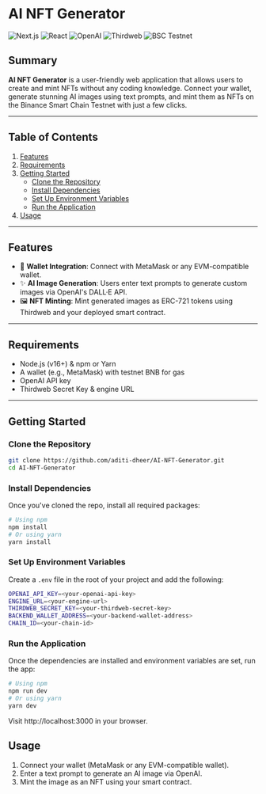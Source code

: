 # AI NFT Generator

![Next.js](https://img.shields.io/badge/Next.js-000000?style=flat&logo=next.js&logoColor=white) ![React](https://img.shields.io/badge/React-61DAFB?style=flat&logo=react&logoColor=black) ![OpenAI](https://img.shields.io/badge/OpenAI-000000?style=flat&logo=openai&logoColor=white) ![Thirdweb](https://img.shields.io/badge/Thirdweb-000000?style=flat&logo=thirdweb&logoColor=white) ![BSC Testnet](https://img.shields.io/badge/BSC%20Testnet-F0B90B?style=flat&logo=binance&logoColor=white)

## Summary
**AI NFT Generator** is a user-friendly web application that allows users to create and mint NFTs without any coding knowledge. Connect your wallet, generate stunning AI images using text prompts, and mint them as NFTs on the Binance Smart Chain Testnet with just a few clicks.

---

## Table of Contents
1. [Features](#features)  
2. [Requirements](#requirements)  
3. [Getting Started](#getting-started)  
   - [Clone the Repository](#clone-the-repository)  
   - [Install Dependencies](#install-dependencies)  
   - [Set Up Environment Variables](#set-up-environment-variables)  
   - [Run the Application](#run-the-application)  
4. [Usage](#usage)  

---

## Features
- 🔐 **Wallet Integration**: Connect with MetaMask or any EVM-compatible wallet.  
- ✨ **AI Image Generation**: Users enter text prompts to generate custom images via OpenAI's DALL·E API.  
- 🖼️ **NFT Minting**: Mint generated images as ERC-721 tokens using Thirdweb and your deployed smart contract.  

---

## Requirements
- Node.js (v16+) & npm or Yarn  
- A wallet (e.g., MetaMask) with testnet BNB for gas  
- OpenAI API key  
- Thirdweb Secret Key & engine URL

---

## Getting Started  

### Clone the Repository
```bash
git clone https://github.com/aditi-dheer/AI-NFT-Generator.git
cd AI-NFT-Generator
```

### Install Dependencies
Once you've cloned the repo, install all required packages:
```bash
# Using npm
npm install
# Or using yarn
yarn install
```

### Set Up Environment Variables
Create a `.env` file in the root of your project and add the following:
```bash
OPENAI_API_KEY=<your-openai-api-key>
ENGINE_URL=<your-engine-url>
THIRDWEB_SECRET_KEY=<your-thirdweb-secret-key>
BACKEND_WALLET_ADDRESS=<your-backend-wallet-address>
CHAIN_ID=<your-chain-id>
```

### Run the Application
Once the dependencies are installed and environment variables are set, run the app:
```bash
# Using npm
npm run dev
# Or using yarn
yarn dev
```
Visit http://localhost:3000 in your browser.

## Usage
1. Connect your wallet (MetaMask or any EVM-compatible wallet).
2. Enter a text prompt to generate an AI image via OpenAI.
3. Mint the image as an NFT using your smart contract.
